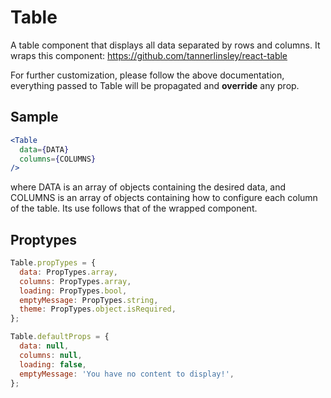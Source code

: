 # Table
A table component that displays all data separated by rows and columns.
It wraps this component:
https://github.com/tannerlinsley/react-table

For further customization, please follow the above documentation,
everything passed to Table will be propagated and **override** any prop.

## Sample
```jsx
<Table
  data={DATA}
  columns={COLUMNS}
/>
```
where DATA is an array of objects containing the desired data, and COLUMNS is an array of objects containing how to configure each column of the table. Its use follows that of the wrapped component.

## Proptypes
```jsx
Table.propTypes = {
  data: PropTypes.array,
  columns: PropTypes.array,
  loading: PropTypes.bool,
  emptyMessage: PropTypes.string,
  theme: PropTypes.object.isRequired,
};

Table.defaultProps = {
  data: null,
  columns: null,
  loading: false,
  emptyMessage: 'You have no content to display!',
};
```
